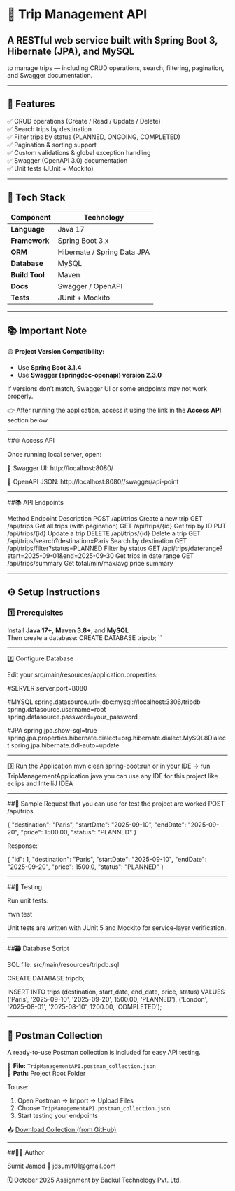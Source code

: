 # 🧳 Trip Management API

## A RESTful web service built with Spring Boot 3, Hibernate (JPA), and MySQL  
to manage trips — including CRUD operations, search, filtering, pagination, and Swagger documentation.

---

## 🚀 Features

✅ CRUD operations (Create / Read / Update / Delete)  
✅ Search trips by destination  
✅ Filter trips by status (PLANNED, ONGOING, COMPLETED)  
✅ Pagination & sorting support  
✅ Custom validations & global exception handling  
✅ Swagger (OpenAPI 3.0) documentation  
✅ Unit tests (JUnit + Mockito)

---

## 🧠 Tech Stack

| Component | Technology |
|------------|-------------|
| **Language** | Java 17 |
| **Framework** | Spring Boot 3.x |
| **ORM** | Hibernate / Spring Data JPA |
| **Database** | MySQL |
| **Build Tool** | Maven |
| **Docs** | Swagger / OpenAPI |
| **Tests** | JUnit + Mockito |

---


## 📚 Important Note

🟡 **Project Version Compatibility:**
- Use **Spring Boot 3.1.4**
- Use **Swagger (springdoc-openapi) version 2.3.0**

If versions don’t match, Swagger UI or some endpoints may not work properly.

👉 After running the application, access it using the link in the **Access API** section below.


---


##🌐 Access API

Once running local server, open:

🧭 Swagger UI: http://localhost:8080/

📄 OpenAPI JSON: http://localhost:8080//swagger/api-point


---


##📚 API Endpoints

Method	    Endpoint	                                            Description
POST	      /api/trips	                                          Create a new trip
GET	        /api/trips	                                          Get all trips (with pagination)
GET       	/api/trips/{id}                                     	Get trip by ID
PUT       	/api/trips/{id}     	                                Update a trip
DELETE	    /api/trips/{id}                                     	Delete a trip
GET	        /api/trips/search?destination=Paris	                  Search by destination
GET	        /api/trips/filter?status=PLANNED	                    Filter by status
GET	        /api/trips/daterange?start=2025-09-01&end=2025-09-30	Get trips in date range
GET	        /api/trips/summary	                                  Get total/min/max/avg price summary


---


## ⚙️ Setup Instructions

### 1️⃣ Prerequisites
Install **Java 17+**, **Maven 3.8+**, and **MySQL**  
Then create a database:
CREATE DATABASE tripdb;
``


---   


2️⃣ Configure Database

Edit your src/main/resources/application.properties:

#SERVER
server.port=8080

#MYSQL
spring.datasource.url=jdbc:mysql://localhost:3306/tripdb
spring.datasource.username=root
spring.datasource.password=your_password

#JPA
spring.jpa.show-sql=true
spring.jpa.properties.hibernate.dialect=org.hibernate.dialect.MySQL8Dialect
spring.jpa.hibernate.ddl-auto=update


---

 
3️⃣ Run the Application
mvn clean spring-boot:run
or in your IDE → run TripManagementApplication.java
you can use any IDE for this project like eclips and IntelliJ IDEA 


---


##🧾 Sample Request that you can use for test the project are worked 
POST /api/trips

{
  "destination": "Paris",
  "startDate": "2025-09-10",
  "endDate": "2025-09-20",
  "price": 1500.00,
  "status": "PLANNED"
}


Response:

{
  "id": 1,
  "destination": "Paris",
  "startDate": "2025-09-10",
  "endDate": "2025-09-20",
  "price": 1500.0,
  "status": "PLANNED"
}


---     


##🧪 Testing

Run unit tests:

mvn test


Unit tests are written with JUnit 5 and Mockito for service-layer verification.


---


##🗃️ Database Script

SQL file: src/main/resources/tripdb.sql

CREATE DATABASE tripdb;

INSERT INTO trips (destination, start_date, end_date, price, status)
VALUES
('Paris', '2025-09-10', '2025-09-20', 1500.00, 'PLANNED'),
('London', '2025-08-01', '2025-08-10', 1200.00, 'COMPLETED');


---


## 🧪 Postman Collection

A ready-to-use Postman collection is included for easy API testing.

📄 **File:** `TripManagementAPI.postman_collection.json`  
📍 **Path:** Project Root Folder  

To use:
1. Open Postman → Import → Upload Files  
2. Choose `TripManagementAPI.postman_collection.json`  
3. Start testing your endpoints

📥 [Download Collection (from GitHub)](https://github.com/Sumit4113/DS-SEP-2025-4113/raw/main/TripManagementAPI.postman_collection.json)


---


##👨‍💻 Author

Sumit Jamod
📧 jdsumit01@gmail.com

🗓️ October 2025
Assignment by Badkul Technology Pvt. Ltd.

